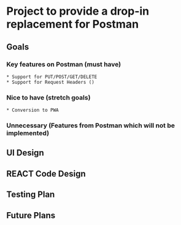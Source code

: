 # Project to provide a drop-in replacement for Postman

## Goals
### Key features on Postman (must have)
    * Support for PUT/POST/GET/DELETE
    * Support for Request Headers ()
### Nice to have (stretch goals)
    * Conversion to PWA
### Unnecessary (Features from Postman which will not be implemented)


## UI Design


## REACT Code Design


## Testing Plan


## Future Plans



